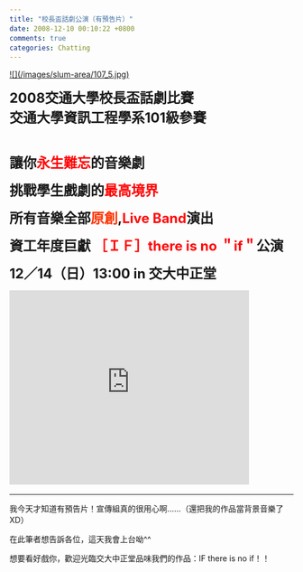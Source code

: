 ```yaml
---
title: "校長盃話劇公演（有預告片）"
date: 2008-12-10 00:10:22 +0800
comments: true
categories: Chatting
---
```


<p><a target="_blank" href="http://www.wretch.cc/album/show.php?i=j790316&amp;b=1&amp;f=1961681587.jpg">![](/images/slum-area/107_5.jpg)<br /></a></p><p><b><span style="font-size: 18pt;">2008交通大學校長盃話劇比賽<br />交通大學資訊工程學系101級參賽<br /></span></b></p><p>&nbsp;</p><p><b><span style="font-size: 18pt;">讓你<span style="color: #ff0000;">永生難忘</span>的音樂劇</span></b></p><p><b><span style="font-size: 18pt;">挑戰學生戲劇的<span style="color: #ff0000;">最高境界</span></span></b></p><p><b><span style="font-size: 18pt;">所有音樂全部<span style="color: #ff3300;">原創</span>,<span style="color: #ff0000;">Live Band</span>演出</span></b></p><p><b><span style="font-size: 18pt;">資工年度巨獻 <span style="color: #ff0000;">［ＩＦ］there is no ＂if＂</span>公演</span></b></p><p><b><span style="font-size: 18pt;">12／14（日）13:00 in 交大中正堂</span></b></p><p><object height="344" width="425" codebase="http://download.macromedia.com/pub/shockwave/cabs/flash/swflash.cab#version=6,0,40,0" classid="clsid:d27cdb6e-ae6d-11cf-96b8-444553540000"><param name="allowFullScreen" value="true" /><param name="allowscriptaccess" value="always" /><param name="src" value="http://www.youtube.com/v/iPgZ50tB5s4&amp;hl=zh_TW&amp;fs=1" /><embed height="344" width="425" src="http://www.youtube.com/v/iPgZ50tB5s4&amp;hl=zh_TW&amp;fs=1" allowscriptaccess="always" allowfullscreen="true" type="application/x-shockwave-flash"></embed></object></p><hr /><p>我今天才知道有預告片！宣傳組真的很用心啊......（還把我的作品當背景音樂了XD）</p><p>在此筆者想告訴各位，這天我會上台呦^^</p><p>想要看好戲你，歡迎光臨交大中正堂品味我們的作品：IF there is no if！！</p>

